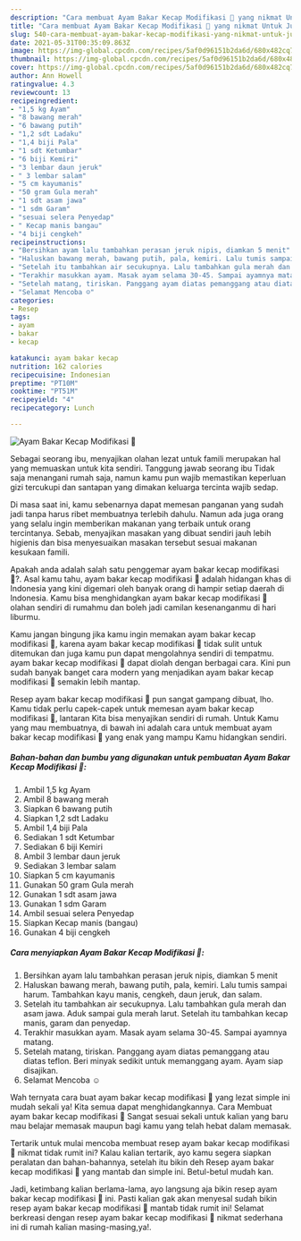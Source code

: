```yaml
---
description: "Cara membuat Ayam Bakar Kecap Modifikasi 😬 yang nikmat Untuk Jualan"
title: "Cara membuat Ayam Bakar Kecap Modifikasi 😬 yang nikmat Untuk Jualan"
slug: 540-cara-membuat-ayam-bakar-kecap-modifikasi-yang-nikmat-untuk-jualan
date: 2021-05-31T00:35:09.863Z
image: https://img-global.cpcdn.com/recipes/5af0d96151b2da6d/680x482cq70/ayam-bakar-kecap-modifikasi-😬-foto-resep-utama.jpg
thumbnail: https://img-global.cpcdn.com/recipes/5af0d96151b2da6d/680x482cq70/ayam-bakar-kecap-modifikasi-😬-foto-resep-utama.jpg
cover: https://img-global.cpcdn.com/recipes/5af0d96151b2da6d/680x482cq70/ayam-bakar-kecap-modifikasi-😬-foto-resep-utama.jpg
author: Ann Howell
ratingvalue: 4.3
reviewcount: 13
recipeingredient:
- "1,5 kg Ayam"
- "8 bawang merah"
- "6 bawang putih"
- "1,2 sdt Ladaku"
- "1,4 biji Pala"
- "1 sdt Ketumbar"
- "6 biji Kemiri"
- "3 lembar daun jeruk"
- " 3 lembar salam"
- "5 cm kayumanis"
- "50 gram Gula merah"
- "1 sdt asam jawa"
- "1 sdm Garam"
- "sesuai selera Penyedap"
- " Kecap manis bangau"
- "4 biji cengkeh"
recipeinstructions:
- "Bersihkan ayam lalu tambahkan perasan jeruk nipis, diamkan 5 menit"
- "Haluskan bawang merah, bawang putih, pala, kemiri. Lalu tumis sampai harum. Tambahkan kayu manis, cengkeh, daun jeruk, dan salam."
- "Setelah itu tambahkan air secukupnya. Lalu tambahkan gula merah dan asam jawa. Aduk sampai gula merah larut. Setelah itu tambahkan kecap manis, garam dan penyedap."
- "Terakhir masukkan ayam. Masak ayam selama 30-45. Sampai ayamnya matang."
- "Setelah matang, tiriskan. Panggang ayam diatas pemanggang atau diatas teflon. Beri minyak sedikit untuk memanggang ayam. Ayam siap disajikan."
- "Selamat Mencoba ☺️"
categories:
- Resep
tags:
- ayam
- bakar
- kecap

katakunci: ayam bakar kecap 
nutrition: 162 calories
recipecuisine: Indonesian
preptime: "PT10M"
cooktime: "PT51M"
recipeyield: "4"
recipecategory: Lunch

---
```



![Ayam Bakar Kecap Modifikasi 😬](https://img-global.cpcdn.com/recipes/5af0d96151b2da6d/680x482cq70/ayam-bakar-kecap-modifikasi-😬-foto-resep-utama.jpg)

Sebagai seorang ibu, menyajikan olahan lezat untuk famili merupakan hal yang memuaskan untuk kita sendiri. Tanggung jawab seorang ibu Tidak saja menangani rumah saja, namun kamu pun wajib memastikan keperluan gizi tercukupi dan santapan yang dimakan keluarga tercinta wajib sedap.

Di masa  saat ini, kamu sebenarnya dapat memesan panganan yang sudah jadi tanpa harus ribet membuatnya terlebih dahulu. Namun ada juga orang yang selalu ingin memberikan makanan yang terbaik untuk orang tercintanya. Sebab, menyajikan masakan yang dibuat sendiri jauh lebih higienis dan bisa menyesuaikan masakan tersebut sesuai makanan kesukaan famili. 



Apakah anda adalah salah satu penggemar ayam bakar kecap modifikasi 😬?. Asal kamu tahu, ayam bakar kecap modifikasi 😬 adalah hidangan khas di Indonesia yang kini digemari oleh banyak orang di hampir setiap daerah di Indonesia. Kamu bisa menghidangkan ayam bakar kecap modifikasi 😬 olahan sendiri di rumahmu dan boleh jadi camilan kesenanganmu di hari liburmu.

Kamu jangan bingung jika kamu ingin memakan ayam bakar kecap modifikasi 😬, karena ayam bakar kecap modifikasi 😬 tidak sulit untuk ditemukan dan juga kamu pun dapat mengolahnya sendiri di tempatmu. ayam bakar kecap modifikasi 😬 dapat diolah dengan berbagai cara. Kini pun sudah banyak banget cara modern yang menjadikan ayam bakar kecap modifikasi 😬 semakin lebih mantap.

Resep ayam bakar kecap modifikasi 😬 pun sangat gampang dibuat, lho. Kamu tidak perlu capek-capek untuk memesan ayam bakar kecap modifikasi 😬, lantaran Kita bisa menyajikan sendiri di rumah. Untuk Kamu yang mau membuatnya, di bawah ini adalah cara untuk membuat ayam bakar kecap modifikasi 😬 yang enak yang mampu Kamu hidangkan sendiri.

<!--inarticleads1-->

##### Bahan-bahan dan bumbu yang digunakan untuk pembuatan Ayam Bakar Kecap Modifikasi 😬:

1. Ambil 1,5 kg Ayam
1. Ambil 8 bawang merah
1. Siapkan 6 bawang putih
1. Siapkan 1,2 sdt Ladaku
1. Ambil 1,4 biji Pala
1. Sediakan 1 sdt Ketumbar
1. Sediakan 6 biji Kemiri
1. Ambil 3 lembar daun jeruk
1. Sediakan  3 lembar salam
1. Siapkan 5 cm kayumanis
1. Gunakan 50 gram Gula merah
1. Gunakan 1 sdt asam jawa
1. Gunakan 1 sdm Garam
1. Ambil sesuai selera Penyedap
1. Siapkan  Kecap manis (bangau)
1. Gunakan 4 biji cengkeh




<!--inarticleads2-->

##### Cara menyiapkan Ayam Bakar Kecap Modifikasi 😬:

1. Bersihkan ayam lalu tambahkan perasan jeruk nipis, diamkan 5 menit
1. Haluskan bawang merah, bawang putih, pala, kemiri. Lalu tumis sampai harum. Tambahkan kayu manis, cengkeh, daun jeruk, dan salam.
1. Setelah itu tambahkan air secukupnya. Lalu tambahkan gula merah dan asam jawa. Aduk sampai gula merah larut. Setelah itu tambahkan kecap manis, garam dan penyedap.
1. Terakhir masukkan ayam. Masak ayam selama 30-45. Sampai ayamnya matang.
1. Setelah matang, tiriskan. Panggang ayam diatas pemanggang atau diatas teflon. Beri minyak sedikit untuk memanggang ayam. Ayam siap disajikan.
1. Selamat Mencoba ☺️




Wah ternyata cara buat ayam bakar kecap modifikasi 😬 yang lezat simple ini mudah sekali ya! Kita semua dapat menghidangkannya. Cara Membuat ayam bakar kecap modifikasi 😬 Sangat sesuai sekali untuk kalian yang baru mau belajar memasak maupun bagi kamu yang telah hebat dalam memasak.

Tertarik untuk mulai mencoba membuat resep ayam bakar kecap modifikasi 😬 nikmat tidak rumit ini? Kalau kalian tertarik, ayo kamu segera siapkan peralatan dan bahan-bahannya, setelah itu bikin deh Resep ayam bakar kecap modifikasi 😬 yang mantab dan simple ini. Betul-betul mudah kan. 

Jadi, ketimbang kalian berlama-lama, ayo langsung aja bikin resep ayam bakar kecap modifikasi 😬 ini. Pasti kalian gak akan menyesal sudah bikin resep ayam bakar kecap modifikasi 😬 mantab tidak rumit ini! Selamat berkreasi dengan resep ayam bakar kecap modifikasi 😬 nikmat sederhana ini di rumah kalian masing-masing,ya!.

